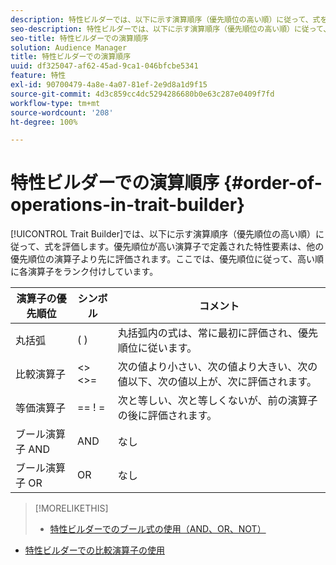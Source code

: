 ```yaml
---
description: 特性ビルダーでは、以下に示す演算順序（優先順位の高い順）に従って、式を評価します。優先順位が高い演算子で定義された特性要素は、他の優先順位の演算子より先に評価されます。ここでは、優先順位に従って、高い順に各演算子をランク付けしています。
seo-description: 特性ビルダーでは、以下に示す演算順序（優先順位の高い順）に従って、式を評価します。優先順位が高い演算子で定義された特性要素は、他の優先順位の演算子より先に評価されます。ここでは、優先順位に従って、高い順に各演算子をランク付けしています。
seo-title: 特性ビルダーでの演算順序
solution: Audience Manager
title: 特性ビルダーでの演算順序
uuid: df325047-af62-45ad-9ca1-046bfcbe5341
feature: 特性
exl-id: 90700479-4a8e-4a07-81ef-2e9d8a1d9f15
source-git-commit: 4d3c859cc4dc5294286680b0e63c287e0409f7fd
workflow-type: tm+mt
source-wordcount: '208'
ht-degree: 100%

---
```


# 特性ビルダーでの演算順序 {#order-of-operations-in-trait-builder}

[!UICONTROL Trait Builder]では、以下に示す演算順序（優先順位の高い順）に従って、式を評価します。優先順位が高い演算子で定義された特性要素は、他の優先順位の演算子より先に評価されます。ここでは、優先順位に従って、高い順に各演算子をランク付けしています。

<!-- c_tb_operator_precedence.xml -->

<table id="table_F0FA45B652C7464B90D35526817110FF"> 
 <thead> 
  <tr> 
   <th colname="col1" class="entry"> 演算子の優先順位 </th> 
   <th colname="col2" class="entry"> シンボル </th> 
   <th colname="col3" class="entry"> コメント </th> 
  </tr> 
 </thead>
 <tbody> 
  <tr> 
   <td colname="col1"> 丸括弧 </td> 
   <td colname="col2"> ( ) </td> 
   <td colname="col3"> 丸括弧内の式は、常に最初に評価され、優先順位に従います。 </td> 
  </tr> 
  <tr> 
   <td colname="col1"> 比較演算子 </td> 
   <td colname="col2"> &lt;&gt; &lt;&gt;= </td> 
   <td colname="col3"> 次の値より小さい、次の値より大きい、次の値以下、次の値以上が、次に評価されます。 </td> 
  </tr> 
  <tr> 
   <td colname="col1"> 等価演算子 </td> 
   <td colname="col2"> == ! = </td> 
   <td colname="col3"> 次と等しい、次と等しくないが、前の演算子の後に評価されます。 </td> 
  </tr> 
  <tr> 
   <td colname="col1">ブール演算子 <span class="wintitle">AND</span> </td> 
   <td colname="col2"><span class="wintitle"> AND</span> </td> 
   <td colname="col3" morerows="1"> なし </td> 
  </tr> 
  <tr> 
   <td colname="col1">ブール演算子 <span class="wintitle">OR</span> </td> 
   <td colname="col2"><span class="wintitle"> OR</span> </td> 
   <td colname="col3" morerows="1"> なし </td> 
  </tr> 
 </tbody>
</table>

>[!MORELIKETHIS]
>
>* [特性ビルダーでのブール式の使用（AND、OR、NOT）](../../reference/boolean-expressions-tsb.md)
* [特性ビルダーでの比較演算子の使用](../../features/traits/trait-comparison-operators.md)


